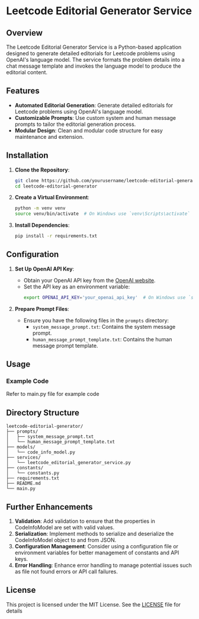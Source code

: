  # Leetcode Editorial Generator Service

## Overview

The Leetcode Editorial Generator Service is a Python-based application designed to generate detailed editorials for Leetcode problems using OpenAI's language model. The service formats the problem details into a chat message template and invokes the language model to produce the editorial content.

## Features

- **Automated Editorial Generation**: Generate detailed editorials for Leetcode problems using OpenAI's language model.
- **Customizable Prompts**: Use custom system and human message prompts to tailor the editorial generation process.
- **Modular Design**: Clean and modular code structure for easy maintenance and extension.

## Installation

1. **Clone the Repository**:
    ```bash
    git clone https://github.com/yourusername/leetcode-editorial-generator.git
    cd leetcode-editorial-generator
    ```

2. **Create a Virtual Environment**:
    ```bash
    python -m venv venv
    source venv/bin/activate  # On Windows use `venv\Scripts\activate`
    ```

3. **Install Dependencies**:
    ```bash
    pip install -r requirements.txt
    ```

## Configuration

1. **Set Up OpenAI API Key**:
    - Obtain your OpenAI API key from the [OpenAI website](https://beta.openai.com/signup/).
    - Set the API key as an environment variable:
        ```bash
        export OPENAI_API_KEY='your_openai_api_key'  # On Windows use `set OPENAI_API_KEY=your_openai_api_key`
        ```

2. **Prepare Prompt Files**:
    - Ensure you have the following files in the `prompts` directory:
        - `system_message_prompt.txt`: Contains the system message prompt.
        - `human_message_prompt_template.txt`: Contains the human message prompt template.

## Usage

### Example Code
Refer to main.py file for example code

## Directory Structure
```
leetcode-editorial-generator/
├── prompts/
│   ├── system_message_prompt.txt
│   └── human_message_prompt_template.txt
├── models/
│   └── code_info_model.py
├── services/
│   └── leetcode_editorial_generator_service.py
├── constants/
│   └── constants.py
├── requirements.txt
├── README.md
└── main.py
```
## Further Enhancements
1. **Validation**: Add validation to ensure that the properties in CodeInfoModel are set with valid values.
2. **Serialization**: Implement methods to serialize and deserialize the CodeInfoModel object to and from JSON.
3. **Configuration Management**: Consider using a configuration file or environment variables for better management of constants and API keys.
4. **Error Handling**: Enhance error handling to manage potential issues such as file not found errors or API call failures.

## License
This project is licensed under the MIT License. See the [LICENSE](https://github.com/mohitbansal964/Leetcode-Editorial-Generator-App/blob/main/LICENSE) file for details